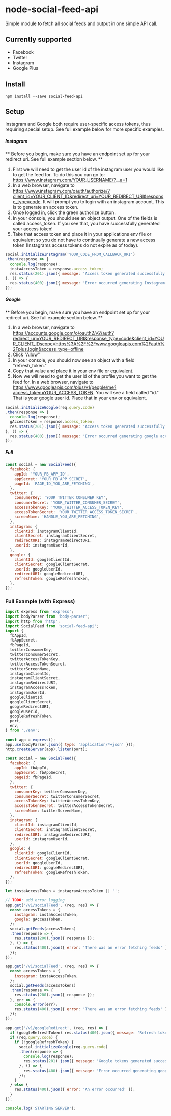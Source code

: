 # node-social-feed-api

Simple module to fetch all social feeds and output in one simple API call.
## Currently supported

- Facebook
- Twitter
- Instagram
- Google Plus

## Install

`npm install --save social-feed-api`

## Setup

Instagram and Google both require user-specific access tokens, thus requiring special setup. See full example below for more specific examples.

##### Instagram

** Before you begin, make sure you have an endpoint set up for your redirect uri. See full example section below. **


1. First we will need to get the user id of the instagram user you would like to get the feed for. To do this you can go to: https://www.instagram.com/YOUR_USERNAME/?__a=1
2. In a web browser, navigate to https://www.instagram.com/oauth/authorize/?client_id=YOUR_CLIENT_ID&redirect_uri=YOUR_REDIRECT_URI&response_type=code. It will prompt you to login with an instagram account. This is to generate an access token.
3. Once logged in, click the green authorize button.
4. In your console, you should see an object output. One of the fields is called access_token. If you see that, you have successfully generated your access token!
5. Take that access token and place it in your applications env file or equivalent so you do not have to continually generate a new access token (Instagrams access tokens do not expire as of today).
```javascript
social.initializeInstagram('YOUR_CODE_FROM_CALLBACK_URI')
.then(response => {
  console.log(response);
  instaAccessToken = response.access_token;
  res.status(201).json({ message: 'Access token generated successfully!' });
}, () => {
  res.status(400).json({ message: 'Error occurred generating Instagram access token.' });
});
```

##### Google
** Before you begin, make sure you have an endpoint set up for your redirect uri. See full example section below. **

1. In a web browser, navigate to https://accounts.google.com/o/oauth2/v2/auth?redirect_uri=YOUR_REDIRECT_URI&response_type=code&client_id=YOUR_CLIENT_IDscope=https%3A%2F%2Fwww.googleapis.com%2Fauth%2Fplus.login&access_type=offline
2. Click "Allow"
3. In your console, you should now see an object with a field "refresh_token."
4. Copy that value and place it in your env file or equivalent.
5. Now we will need to get the user id of the profile you want to get the feed for. In a web browser, navigate to https://www.googleapis.com/plus/v1/people/me?access_token=YOUR_ACCESS_TOKEN. You will see a field called "id." That is your google user id. Place that in your env or equivalent.
```javascript
social.initializeGoogle(req.query.code)
.then(response => {
  console.log(response);
  gAccessToken = response.access_token;
  res.status(201).json({ message: 'Access token generated successfully!' });
}, () => {
  res.status(400).json({ message: 'Error occurred generating google access token.' });
});
```
##### Full
```javascript
const social = new SocialFeed({
  facebook: {
    appId: 'YOUR_FB_APP_ID',
    appSecret: 'YOUR_FB_APP_SECRET',
    pageId: 'PAGE_ID_YOU_ARE_FETCHING',
  },
  twitter: {
    consumerKey: 'YOUR_TWITTER_CONSUMER_KEY',
    consumerSecret: 'YOUR_TWITTER_CONSUMER_SECRET',
    accessTokenKey: 'YOUR_TWITTER_ACCESS_TOKEN_KEY',
    accessTokenSecret: 'YOUR_TWITTER_ACCESS_TOKEN_SECRET',
    screenName: 'HANDLE_YOU_ARE_FETCHING',
  },
  instagram: {
    clientId: instagramClientId,
    clientSecret: instagramClientSecret,
    redirectURI: instagramRedirectURI,
    userId: instagramUserId,
  },
  google: {
    clientId: googleClientId,
    clientSecret: googleClientSecret,
    userId: googleUserId,
    redirectURI: googleRedirectURI,
    refreshToken: googleRefreshToken,
  },
});
```

### Full Example (with Express)

```javascript
import express from 'express';
import bodyParser from 'body-parser';
import http from 'http';
import SocialFeed from 'social-feed-api';
import {
  fbAppId,
  fbAppSecret,
  fbPageId,
  twitterConsumerKey,
  twitterConsumerSecret,
  twitterAccessTokenKey,
  twitterAccessTokenSecret,
  twitterScreenName,
  instagramClientId,
  instagramClientSecret,
  instagramRedirectURI,
  instagramAccessToken,
  instagramUserId,
  googleClientId,
  googleClientSecret,
  googleRedirectURI,
  googleUserId,
  googleRefreshToken,
  port,
  env,
} from './env';

const app = express();
app.use(bodyParser.json({ type: 'application/*+json' }));
http.createServer(app).listen(port);

const social = new SocialFeed({
  facebook: {
    appId: fbAppId,
    appSecret: fbAppSecret,
    pageId: fbPageId,
  },
  twitter: {
    consumerKey: twitterConsumerKey,
    consumerSecret: twitterConsumerSecret,
    accessTokenKey: twitterAccessTokenKey,
    accessTokenSecret: twitterAccessTokenSecret,
    screenName: twitterScreenName,
  },
  instagram: {
    clientId: instagramClientId,
    clientSecret: instagramClientSecret,
    redirectURI: instagramRedirectURI,
    userId: instagramUserId,
  },
  google: {
    clientId: googleClientId,
    clientSecret: googleClientSecret,
    userId: googleUserId,
    redirectURI: googleRedirectURI,
    refreshToken: googleRefreshToken,
  },
});

let instaAccessToken = instagramAccessToken || '';

// TODO: add error logging
app.get('/v1/socialFeed', (req, res) => {
  const accessTokens = {
    instagram: instaAccessToken,
    google: gAccessToken,
  };
  social.getFeeds(accessTokens)
  .then(response => {
    res.status(200).json({ response });
  }, () => {
    res.status(400).json({ error: 'There was an error fetching feeds' });
  });
});

app.get('/v1/socialFeed', (req, res) => {
  const accessTokens = {
    instagram: instaAccessToken,
  };
  social.getFeeds(accessTokens)
  .then(response => {
    res.status(200).json({ response });
  }, err => {
    console.error(err);
    res.status(400).json({ error: 'There was an error fetching feeds' });
  });
});

app.get('/v1/googleRedirect', (req, res) => {
  if (googleRefreshToken) res.status(400).json({ message: 'Refresh token already generated' });
  if (req.query.code) {
    if (!googleRefreshToken) {
      social.initializeGoogle(req.query.code)
      .then(response => {
        console.log(response);
        res.status(201).json({ message: 'Google tokens generated successfully!' });
      }, () => {
        res.status(400).json({ message: 'Error occurred generating google tokens.' });
      });
    }
  } else {
    res.status(400).json({ error: 'An error occurred' });
  }
});

console.log('STARTING SERVER');
```
